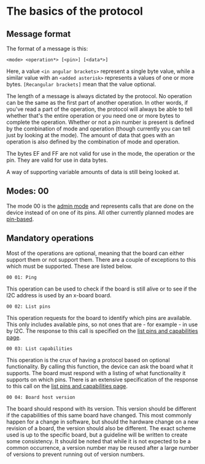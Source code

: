 
The basics of the protocol
==========================

Message format
--------------

The format of a message is this:

    <mode> <operation*> [<pin>] [<data*>]

Here, a value `<in angular brackets>` represent a single byte value, while a similar
value with an `<added asterisk>` represents a values of one or more bytes. 
`[Recangular brackets]` mean that the value optional.

The length of a message is always dictated by the protocol. No operation can be the
same as the first part of another operation. In other words, if you've read a part
of the operation, the protocol will always be able to tell whether that's the entire
operation or you need one or more bytes to complete the operation. Whether or not 
a pin number is present is defined by the combination of mode and operation
(though currently you can tell just by looking at the mode). The amount of data
that goes with an operation is also defined by the combination of mode and operation.

The bytes EF and FF are not valid for use in the mode, the operation or the pin.
They are valid for use in data bytes.

A way of supporting variable amounts of data is still being looked at.

Modes: 00
---------

The mode 00 is the [admin mode](admin-operations.md) and represents calls that are done 
on the device instead of on one of its pins. All other currently planned modes are
[pin-based](pin-operations.md).

Mandatory operations
--------------------

Most of the operations are optional, meaning that the board can either support them or not
support them. There are a couple of exceptions to this which must be supported. These are 
listed below.

    00 01: Ping
    
This operation can be used to check if the board is still alive or to see if the I2C address
is used by an x-board board.

    00 02: List pins

This operation requests for the board to identify which pins are available. This only includes
available pins, so not ones that are - for example - in use by I2C. The response to this call
is specified on the [list pins and capabilities page](list-pins-operations.md).

    00 03: List capabilities
    
This operation is the crux of having a protocol based on optional functionality. By calling
this function, the device can ask the board what it supports. The board must respond with a 
listing of what functionality it supports on which pins. There is an extensive specification
of the response to this call on the [list pins and capabilities page](list-pins-operations.md).

    00 04: Board host version

The board should respond with its version. This version should be different if the capabilities
of this same board have changed. This most commonly happen for a change in software, but should
the hardware change on a new revision of a board, the version should also be different. The exact
scheme used is up to the specific board, but a guideline will be written to create some 
consistency. It should be noted that while it is not expected to be a common occurrence, a version
number may be reused after a large number of versions to prevent running out of version numbers.
